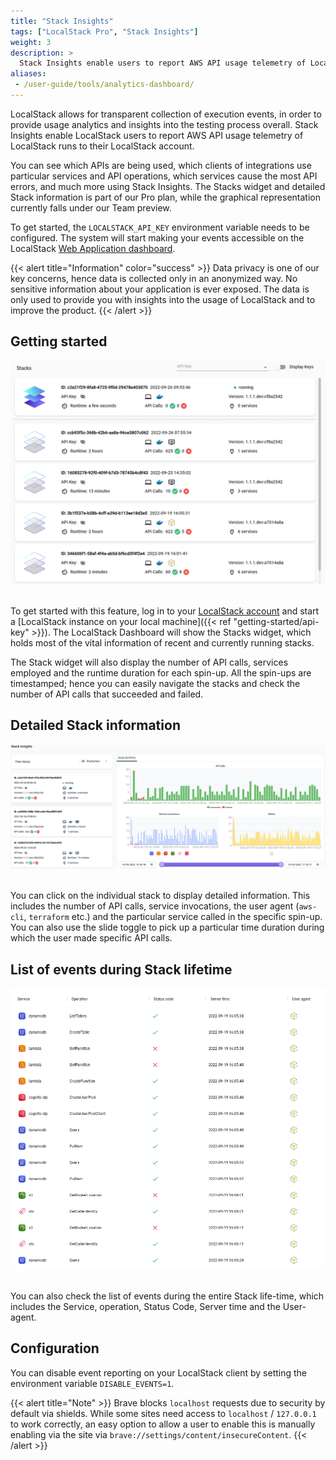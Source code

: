 ```yaml
---
title: "Stack Insights"
tags: ["LocalStack Pro", "Stack Insights"] 
weight: 3
description: >
  Stack Insights enable users to report AWS API usage telemetry of LocalStack runs to their LocalStack account.
aliases:
 - /user-guide/tools/analytics-dashboard/
---
```


LocalStack allows for transparent collection of execution events, in order to provide usage analytics and insights into the testing process overall. Stack Insights enable LocalStack users to report AWS API usage telemetry of LocalStack runs to their LocalStack account. 

You can see which APIs are being used, which clients of integrations use particular services and API operations, which services cause the most API errors, and much more using Stack Insights. The Stacks widget and detailed Stack information is part of our Pro plan, while the graphical representation currently falls under our Team preview.

To get started, the `LOCALSTACK_API_KEY` environment variable needs to be configured. The system will start making your events accessible on the LocalStack [Web Application dashboard](https://app.localstack.cloud/dashboard).

{{< alert title="Information" color="success" >}}
Data privacy is one of our key concerns, hence data is collected only in an anonymized way.
No sensitive information about your application is ever exposed.
The data is only used to provide you with insights into the usage of LocalStack and to improve the product.
{{< /alert >}}

## Getting started

<img src="stack-insights-getting-started.png" width="600px" alt="Stack Insights">

<br>To get started with this feature, log in to your [LocalStack account](https://app.localstack.cloud/) and start a [LocalStack instance on your local machine]({{< ref "getting-started/api-key" >}}). The LocalStack Dashboard will show the Stacks widget, which holds most of the vital information of recent and currently running stacks.

The Stack widget will also display the number of API calls, services employed and the runtime duration for each spin-up. All the spin-ups are timestamped; hence you can easily navigate the stacks and check the number of API calls that succeeded and failed.

## Detailed Stack information

<img src="detailed-stack-information.png" width="600px" alt="Detailed Stack Insights">

<br>You can click on the individual stack to display detailed information. This includes the number of API calls, service invocations, the user agent (`aws-cli`, `terraform` etc.) and the particular service called in the specific spin-up. You can also use the slide toggle to pick up a particular time duration during which the user made specific API calls.

## List of events during Stack lifetime

<img src="stack-lifetime-events.png" width="600px" alt="Stack Lifetime Events">

<br>You can also check the list of events during the entire Stack life-time, which includes the Service, operation, Status Code, Server time and the User-agent.

## Configuration

You can disable event reporting on your LocalStack client by setting the environment variable `DISABLE_EVENTS=1`.

{{< alert title="Note" >}}
Brave blocks `localhost` requests due to security by default via shields.
While some sites need access to `localhost` / `127.0.0.1` to work correctly, an easy option to allow a user to enable this is manually enabling via the site via `brave://settings/content/insecureContent`.
{{< /alert >}}

